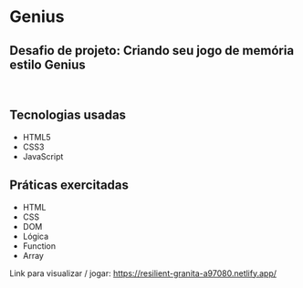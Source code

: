 # Genius
## Desafio de projeto: Criando seu jogo de memória estilo Genius
<br/>

## Tecnologias usadas
- HTML5
- CSS3
- JavaScript

## Práticas exercitadas
- HTML
- CSS
- DOM
- Lógica
- Function
- Array

Link para visualizar / jogar: https://resilient-granita-a97080.netlify.app/